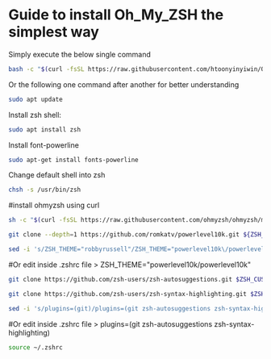 # Guide to install Oh_My_ZSH the simplest way

Simply execute the below single command

```sh
bash -c "$(curl -fsSL https://raw.githubusercontent.com/htoonyinyiwin/Oh_My_ZSH/main/setup.sh)"
```
Or the following one command after another for better understanding

```sh
sudo apt update
```
Install zsh shell:
```sh
sudo apt install zsh
```
Install font-powerline
```sh
sudo apt-get install fonts-powerline
```
Change default shell into zsh
```sh
chsh -s /usr/bin/zsh
```

#install ohmyzsh using curl

```sh
sh -c "$(curl -fsSL https://raw.githubusercontent.com/ohmyzsh/ohmyzsh/master/tools/install.sh)"
```
```sh
git clone --depth=1 https://github.com/romkatv/powerlevel10k.git ${ZSH_CUSTOM:-$HOME/.oh-my-zsh/custom}/themes/powerlevel10k
```
```sh
sed -i 's/ZSH_THEME="robbyrussell"/ZSH_THEME="powerlevel10k\/powerlevel10k"/' ~/.zshrc
```

#Or edit inside .zshrc file > ZSH_THEME="powerlevel10k/powerlevel10k"

```sh
git clone https://github.com/zsh-users/zsh-autosuggestions.git $ZSH_CUSTOM/plugins/zsh-autosuggestions
```
```sh
git clone https://github.com/zsh-users/zsh-syntax-highlighting.git $ZSH_CUSTOM/plugins/zsh-syntax-highlighting
```
```sh
sed -i 's/plugins=(git)/plugins=(git zsh-autosuggestions zsh-syntax-highlighting)/' ~/.zshrc
```

#Or edit inside .zshrc file > plugins=(git zsh-autosuggestions zsh-syntax-highlighting)

```sh
source ~/.zshrc
```
